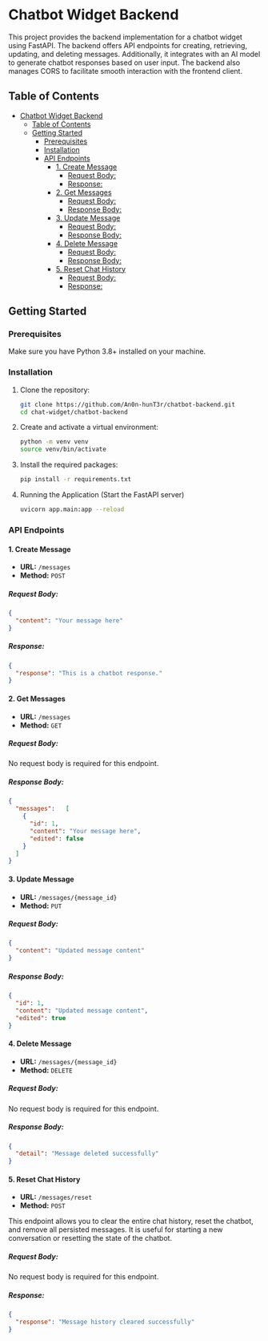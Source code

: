 # Chatbot Widget Backend

This project provides the backend implementation for a chatbot widget using FastAPI. The backend offers API endpoints for creating, retrieving, updating, and deleting messages. Additionally, it integrates with an AI model to generate chatbot responses based on user input. The backend also manages CORS to facilitate smooth interaction with the frontend client.

## Table of Contents

- [Chatbot Widget Backend](#chatbot-widget-backend)
  - [Table of Contents](#table-of-contents)
  - [Getting Started](#getting-started)
    - [Prerequisites](#prerequisites)
    - [Installation](#installation)
    - [API Endpoints](#api-endpoints)
      - [1. Create Message](#1-create-message)
        - [Request Body:](#request-body)
        - [Response:](#response)
      - [2. Get Messages](#2-get-messages)
        - [Request Body:](#request-body-1)
        - [Response Body:](#response-body)
      - [3. Update Message](#3-update-message)
        - [Request Body:](#request-body-2)
        - [Response Body:](#response-body-1)
      - [4. Delete Message](#4-delete-message)
        - [Request Body:](#request-body-3)
        - [Response Body:](#response-body-2)
      - [5. Reset Chat History](#5-reset-chat-history)
        - [Request Body:](#request-body-4)
        - [Response:](#response-1)


## Getting Started

### Prerequisites

Make sure you have Python 3.8+ installed on your machine.

### Installation

1. Clone the repository:
   ```bash
   git clone https://github.com/An0n-hunT3r/chatbot-backend.git
   cd chat-widget/chatbot-backend
   ```

2. Create and activate a virtual environment:
    ```bash
    python -m venv venv
    source venv/bin/activate
    ```

3. Install the required packages:
    ```bash
    pip install -r requirements.txt
    ```

4. Running the Application (Start the FastAPI server)
    ```bash
    uvicorn app.main:app --reload
    ```

### API Endpoints

#### 1. Create Message

- **URL:** `/messages`
- **Method:** `POST`

##### Request Body:

```json
{
  "content": "Your message here"
}
```

##### Response:
```json
{
  "response": "This is a chatbot response."
}
```

#### 2. Get Messages

- **URL:** `/messages`
- **Method:** `GET`

##### Request Body:

No request body is required for this endpoint.

##### Response Body:

```json
{ 
  "messages":   [
    {
      "id": 1,
      "content": "Your message here",
      "edited": false
    }
  ]
}
```

#### 3. Update Message

- **URL:** `/messages/{message_id}`
- **Method:** `PUT`

##### Request Body:
```json
{
  "content": "Updated message content"
}
```

##### Response Body:

```json
{
  "id": 1,
  "content": "Updated message content",
  "edited": true
}
```

#### 4. Delete Message

- **URL:** `/messages/{message_id}`
- **Method:** `DELETE`

##### Request Body:

No request body is required for this endpoint.

##### Response Body:

```json
{
  "detail": "Message deleted successfully"
}
```

#### 5. Reset Chat History

- **URL:** `/messages/reset`
- **Method:** `POST`

This endpoint allows you to clear the entire chat history, reset the chatbot, and remove all persisted messages. It is useful for starting a new conversation or resetting the state of the chatbot.

##### Request Body:

No request body is required for this endpoint.

##### Response:

```json
{
  "response": "Message history cleared successfully"
}